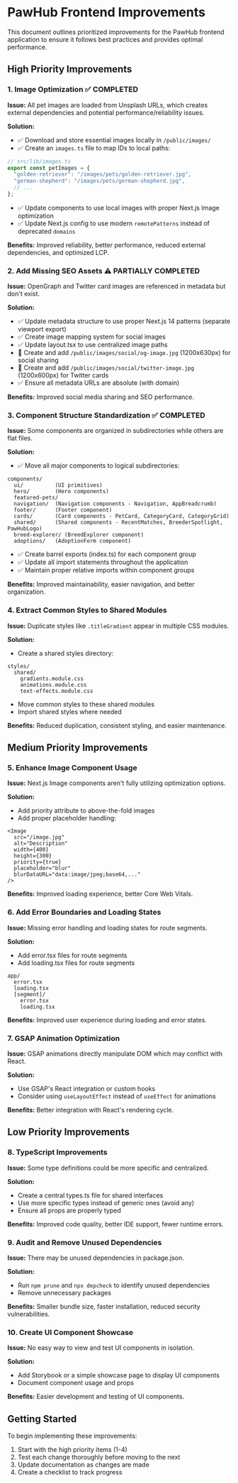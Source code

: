 # PawHub Frontend Improvements

This document outlines prioritized improvements for the PawHub frontend application to ensure it follows best practices and provides optimal performance.

## High Priority Improvements

### 1. Image Optimization ✅ COMPLETED

**Issue:** All pet images are loaded from Unsplash URLs, which creates external dependencies and potential performance/reliability issues.

**Solution:**

- ✅ Download and store essential images locally in `/public/images/`
- ✅ Create an `images.ts` file to map IDs to local paths:

```typescript
// src/lib/images.ts
export const petImages = {
  "golden-retriever": "/images/pets/golden-retriever.jpg",
  "german-shepherd": "/images/pets/german-shepherd.jpg",
  // ...
};
```

- ✅ Update components to use local images with proper Next.js Image optimization
- ✅ Update Next.js config to use modern `remotePatterns` instead of deprecated `domains`

**Benefits:** Improved reliability, better performance, reduced external dependencies, and optimized LCP.

### 2. Add Missing SEO Assets ⚠️ PARTIALLY COMPLETED

**Issue:** OpenGraph and Twitter card images are referenced in metadata but don't exist.

**Solution:**

- ✅ Update metadata structure to use proper Next.js 14 patterns (separate viewport export)
- ✅ Create image mapping system for social images
- ✅ Update layout.tsx to use centralized image paths
- 🔄 Create and add `/public/images/social/og-image.jpg` (1200x630px) for social sharing
- 🔄 Create and add `/public/images/social/twitter-image.jpg` (1200x600px) for Twitter cards
- ✅ Ensure all metadata URLs are absolute (with domain)

**Benefits:** Improved social media sharing and SEO performance.

### 3. Component Structure Standardization ✅ COMPLETED

**Issue:** Some components are organized in subdirectories while others are flat files.

**Solution:**

- ✅ Move all major components to logical subdirectories:

```
components/
  ui/          (UI primitives)
  hero/        (Hero components)
  featured-pets/
  navigation/  (Navigation components - Navigation, AppBreadcrumb)
  footer/      (Footer component)
  cards/       (Card components - PetCard, CategoryCard, CategoryGrid)
  shared/      (Shared components - RecentMatches, BreederSpotlight, PawHubLogo)
  breed-explorer/ (BreedExplorer component)
  adoptions/   (AdoptionForm component)
```

- ✅ Create barrel exports (index.ts) for each component group
- ✅ Update all import statements throughout the application
- ✅ Maintain proper relative imports within component groups

**Benefits:** Improved maintainability, easier navigation, and better organization.

### 4. Extract Common Styles to Shared Modules

**Issue:** Duplicate styles like `.titleGradient` appear in multiple CSS modules.

**Solution:**

- Create a shared styles directory:

```
styles/
  shared/
    gradients.module.css
    animations.module.css
    text-effects.module.css
```

- Move common styles to these shared modules
- Import shared styles where needed

**Benefits:** Reduced duplication, consistent styling, and easier maintenance.

## Medium Priority Improvements

### 5. Enhance Image Component Usage

**Issue:** Next.js Image components aren't fully utilizing optimization options.

**Solution:**

- Add priority attribute to above-the-fold images
- Add proper placeholder handling:

```tsx
<Image
  src="/image.jpg"
  alt="Description"
  width={400}
  height={300}
  priority={true}
  placeholder="blur"
  blurDataURL="data:image/jpeg;base64,..."
/>
```

**Benefits:** Improved loading experience, better Core Web Vitals.

### 6. Add Error Boundaries and Loading States

**Issue:** Missing error handling and loading states for route segments.

**Solution:**

- Add error.tsx files for route segments
- Add loading.tsx files for route segments

```
app/
  error.tsx
  loading.tsx
  [segment]/
    error.tsx
    loading.tsx
```

**Benefits:** Improved user experience during loading and error states.

### 7. GSAP Animation Optimization

**Issue:** GSAP animations directly manipulate DOM which may conflict with React.

**Solution:**

- Use GSAP's React integration or custom hooks
- Consider using `useLayoutEffect` instead of `useEffect` for animations

**Benefits:** Better integration with React's rendering cycle.

## Low Priority Improvements

### 8. TypeScript Improvements

**Issue:** Some type definitions could be more specific and centralized.

**Solution:**

- Create a central types.ts file for shared interfaces
- Use more specific types instead of generic ones (avoid any)
- Ensure all props are properly typed

**Benefits:** Improved code quality, better IDE support, fewer runtime errors.

### 9. Audit and Remove Unused Dependencies

**Issue:** There may be unused dependencies in package.json.

**Solution:**

- Run `npm prune` and `npx depcheck` to identify unused dependencies
- Remove unnecessary packages

**Benefits:** Smaller bundle size, faster installation, reduced security vulnerabilities.

### 10. Create UI Component Showcase

**Issue:** No easy way to view and test UI components in isolation.

**Solution:**

- Add Storybook or a simple showcase page to display UI components
- Document component usage and props

**Benefits:** Easier development and testing of UI components.

## Getting Started

To begin implementing these improvements:

1. Start with the high priority items (1-4)
2. Test each change thoroughly before moving to the next
3. Update documentation as changes are made
4. Create a checklist to track progress
